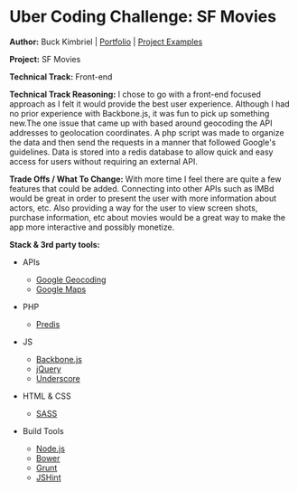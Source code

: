 # Uber Coding Challenge: SF Movies

**Author:**
Buck Kimbriel | [Portfolio](http://bkimbriel.com) | [Project Examples](http://dropthought.com)

**Project:**
SF Movies

**Technical Track:**
Front-end

**Technical Track Reasoning:**
I chose to go with a front-end focused approach as I felt it would provide the best user experience. Although I had no prior experience with Backbone.js, it was fun to pick up something new.The one issue that came up with based around geocoding the API addresses to geolocation coordinates. A php script was made to organize the data and then send the requests in a manner that followed Google's guidelines. Data is stored into a redis database to allow quick and easy access for users without requiring an external API. 

**Trade Offs / What To Change:**
With more time I feel there are quite a few features that could be added. Connecting into other APIs such as IMBd would be great in order to present the user with more information about actors, etc. Also providing a way for the user to view screen shots, purchase information, etc about movies would be a great way to make the app more interactive and possibly monetize.

**Stack & 3rd party tools:**

* APIs
    * [Google Geocoding](https://developers.google.com/maps/documentation/geocoding)
    * [Google Maps](https://developers.google.com/maps)

* PHP
    * [Predis](https://github.com/nrk/predis)

* JS
    * [Backbone.js](http://backbonejs.org)
    * [jQuery](http://jquery.com)
    * [Underscore](http://underscorejs.org)

* HTML & CSS
    * [SASS](http://sass-lang.com) 

* Build Tools
    * [Node.js](http://bower.io)
    * [Bower](http://bower.io)
    * [Grunt](http://gruntjs.com)
    * [JSHint](http://www.jshint.com)
